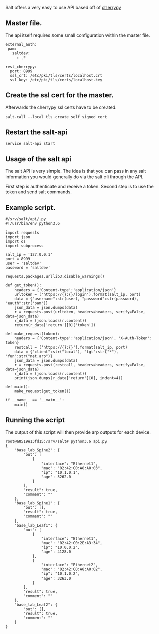 Salt offers a very easy to use API based off of [cherrypy](https://cherrypy.org/)

## Master file.
The api itself requires some small configuration within the master file.

```
external_auth:
 pam:
   saltdev:
     - .*

rest_cherrypy:
  port: 8999
  ssl_crt: /etc/pki/tls/certs/localhost.crt
  ssl_key: /etc/pki/tls/certs/localhost.key
```

## Create the ssl cert for the master.
Afterwards the cherrypy ssl certs have to be created.
```
salt-call --local tls.create_self_signed_cert
```

## Restart the salt-api
```
service salt-api start
```

## Usage of the salt api

The salt API is very simple.  The idea is that you can pass in any salt information you would generally do via the salt cli through the API.

First step is authenticate and receive a token.  Second step is to use the token and send salt commands.

## Example script.
```
#/srv/salt/api/.py
#!/usr/bin/env python3.6

import requests
import json
import os 
import subprocess

salt_ip = '127.0.0.1'
port = 8999
user = 'saltdev'
password = 'saltdev'

requests.packages.urllib3.disable_warnings()

def get_token():
    headers = {'Content-type':'application/json'}
    urltoken = ('https://{}:{}/login').format(salt_ip, port)
    data = {"username":str(user), "password":str(password), "eauth":str('pam')}
    json_data = json.dumps(data)
    r = requests.post(urltoken, headers=headers, verify=False, data=json_data)
    r_data = (json.loads(r.content))
    return(r_data['return'][0]['token'])

def make_request(token):
    headers = {'Content-type':'application/json', 'X-Auth-Token': token}
    restcall = ('https://{}:{}').format(salt_ip, port)
    data = {"client":str("local"), "tgt":str("*"), "fun":str("net.arp")}
    json_data = json.dumps(data)
    r = requests.post(restcall, headers=headers, verify=False, data=json_data)
    r_data = (json.loads(r.content))
    print(json.dumps(r_data['return'][0], indent=4))

def main():
    make_request(get_token())

if __name__ == '__main__':
    main()
```

## Running the script

The output of this script will then provide arp outputs for each device.

```
root@a8519e13fd15:/srv/salt# python3.6 api.py 
{
    "base_lab_Spine2": {
        "out": [
            {
                "interface": "Ethernet1",
                "mac": "02:42:C0:A8:A0:03",
                "ip": "10.1.0.1",
                "age": 3262.0
            }
        ],
        "result": true,
        "comment": ""
    },
    "base_lab_Spine1": {
        "out": [],
        "result": true,
        "comment": ""
    },
    "base_lab_Leaf1": {
        "out": [
            {
                "interface": "Ethernet1",
                "mac": "02:42:C0:2E:A3:34",
                "ip": "10.0.0.2",
                "age": 4128.0
            },
            {
                "interface": "Ethernet2",
                "mac": "02:42:C0:A8:A0:02",
                "ip": "10.1.0.2",
                "age": 3263.0
            }
        ],
        "result": true,
        "comment": ""
    },
    "base_lab_Leaf2": {
        "out": [],
        "result": true,
        "comment": ""
    }
}
```



